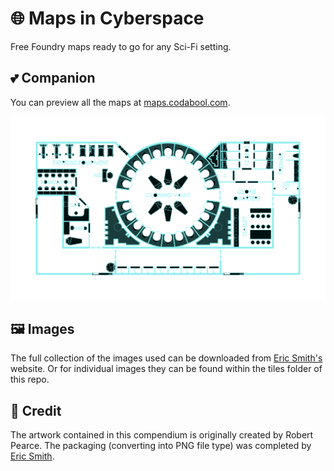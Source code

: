# 🌐 Maps in Cyberspace
Free Foundry maps ready to go for any Sci-Fi setting.

## 💕 Companion
You can preview all the maps at [maps.codabool.com](https://maps.codabool.com).

![map image](https://github.com/codabool/maps-in-cyberspace/blob/main/tiles/320-1.png?raw=true)

## 🖼 Images
The full collection of the images used can be downloaded from [Eric Smith's](http://gurpsland.no-ip.org/geomorphs/) website. Or for individual images they can be found within the tiles folder of this repo.

## 🎨 Credit
The artwork contained in this compendium is originally created by Robert Pearce. The packaging (converting into PNG file type) was completed by [Eric Smith](http://travellerrpgblog.blogspot.com/).
